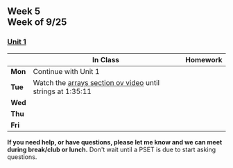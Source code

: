 ## Week 5 <br>Week of 9/25

### [Unit 1](/apcsp/curriculum/1)  

  |       |In Class               |Homework   |
  |-------|---------              |---------  |
  |**Mon**|Continue with Unit 1 | |
  |**Tue**|Watch the [arrays section ov video](https://www.youtube.com/live/XmYnsO7iSI8?si=Q-iuK2Gq8Wwrb8NF&t=3778) until strings at 1:35:11 | |
  |**Wed**| | |
  |**Thu**| | |
  |**Fri**| | |

  **If you need help, or have questions, please let me know and we can meet during break/club or lunch.** Don't wait until a PSET is due to start asking questions.


<meta http-equiv="refresh" content="300"/>
